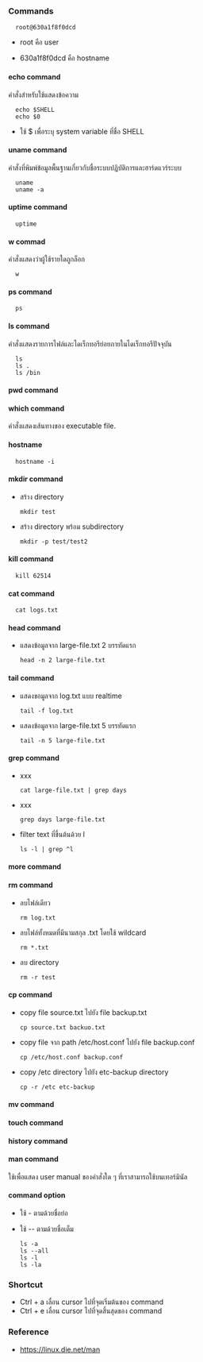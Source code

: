 
### Commands

      root@630a1f8f0dcd 
   
- root คือ user 

- 630a1f8f0dcd คือ hostname

#### echo command

คำสั่งสำหรับใช้แสดงข้อความ

      echo $SHELL
      echo $0
      
- ใช้ $ เพื่อระบุ system variable ที่ชื่อ SHELL

#### uname command

คำสั่งที่พิมพ์ข้อมูลพื้นฐานเกี่ยวกับชื่อระบบปฏิบัติการและฮาร์ดแวร์ระบบ

      uname
      uname -a

#### uptime command

      uptime
      
#### w commad

คำสั่งแสดงว่าผู้ใช้รายใดถูกล็อก

      w

#### ps command

      ps

#### ls command

คำสั่งแสดงรายการไฟล์และไดเร็กทอรีย่อยภายในไดเร็กทอรีปัจจุบัน

      ls
      ls .
      ls /bin

#### pwd command

#### which command

คำสั่งแสดงเส้นทางของ executable file.


#### hostname

      hostname -i

#### mkdir command

- สร้าง directory

      mkdir test
      
- สร้าง directory พร้อม subdirectory

      mkdir -p test/test2

#### kill command

      kill 62514

#### cat command

      cat logs.txt


#### head command

- แสดงข้อมูลจาก large-file.txt 2 บรรทัดแรก

      head -n 2 large-file.txt

#### tail command

- แสดงขอมูลจาก log.txt แบบ realtime

      tail -f log.txt

- แสดงข้อมูลจาก large-file.txt 5 บรรทัดแรก

      tail -n 5 large-file.txt

#### grep command

- xxx

      cat large-file.txt | grep days

- xxx

      grep days large-file.txt

- filter text ที่ขึ้นต้นด้วย l

      ls -l | grep ^l

#### more command

#### rm command

- ลบไฟล์เดียว

      rm log.txt
      
- ลบไฟล์ทั้งหมดที่มีนามสกุล .txt โดยใช้ wildcard

      rm *.txt

- ลบ directory

      rm -r test

#### cp command

- copy file source.txt ไปยัง file backup.txt

      cp source.txt backuo.txt

- copy file จาก path /etc/host.conf ไปยัง file backup.conf

      cp /etc/host.conf backup.conf

- copy /etc directory ไปยัง etc-backup directory

      cp -r /etc etc-backup

#### mv command

#### touch command

#### history command

#### man command

ใช้เพื่อแสดง user manual ของคำสั่งใด ๆ ที่เราสามารถใช้บนเทอร์มินัล

#### command option

- ใช้ - ตามด้วยชื่อย่อ
- ใช้ -- ตามด้วยชื่อเต็ม

      ls -a
      ls --all
      ls -l
      ls -la

### Shortcut

- Ctrl + a เลื่อน cursor ไปที่จุดเริ่มต้นของ command 
- Ctrl + e เลื่อน cursor ไปที่จุดสิ้นสุดของ command 

### Reference

- https://linux.die.net/man
